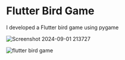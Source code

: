 # Flutter Bird Game
I developed a Flutter bird game using pygame

![Screenshot 2024-09-01 213727](https://github.com/user-attachments/assets/041fec3c-2cbd-4176-b754-5fd15d081ba8)


![flutter bird  game](https://github.com/user-attachments/assets/d554dcdd-afda-472b-bc36-2f7e734c4029)


